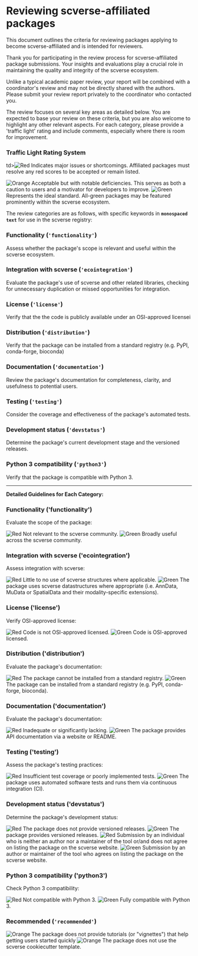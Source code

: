 # **Reviewing scverse-affiliated packages**

This document outlines the criteria for reviewing packages applying to become scverse-affiliated and is intended for reviewers.

Thank you for participating in the review process for scverse-affiliated package submissions. Your insights and evaluations play a crucial role in maintaining the quality and integrity of the scverse ecosystem.

Unlike a typical academic paper review, your report will be combined with a coordinator's review and may not be directly shared with the authors. Please submit your review report privately to the coordinator who contacted you.

The review focuses on several key areas as detailed below. You are expected to base your review on these criteria, but you are also welcome to highlight any other relevant aspects. For each category, please provide a 'traffic light' rating and include comments, especially where there is room for improvement.

### **Traffic Light Rating System**

td><img src="https://img.shields.io/badge/Red-red.svg" alt="Red"></td> Indicates major issues or shortcomings. Affiliated packages must resolve any red scores to be accepted or remain listed.

<td><img src="https://img.shields.io/badge/Orange-orange.svg" alt="Orange"></td> Acceptable but with notable deficiencies. This serves as both a caution to users and a motivator for developers to improve.
<td><img src="https://img.shields.io/badge/Green-brightgreen.svg" alt="Green"></td> Represents the ideal standard. All-green packages may be featured prominently within the scverse ecosystem.

The review categories are as follows, with specific keywords in **`monospaced text`** for use in the scverse registry:

### **Functionality (`'functionality'`)**

Assess whether the package's scope is relevant and useful within the scverse ecosystem.

### **Integration with scverse (`'ecointegration'`)**

Evaluate the package's use of scverse and other related libraries, checking for unnecessary duplication or missed opportunities for integration.

### **License (`'license'`)**

Verify that the the code is publicly available under an OSI-approved licensei

### **Distribution (`'distribution'`)**

Verify that the package can be installed from a standard registry (e.g. PyPI, conda-forge, bioconda)

### **Documentation (`'documentation'`)**

Review the package's documentation for completeness, clarity, and usefulness to potential users.

### **Testing (`'testing'`)**

Consider the coverage and effectiveness of the package's automated tests.

### **Development status (`'devstatus'`)**

Determine the package's current development stage and the versioned releases.

### **Python 3 compatibility (`'python3'`)**

Verify that the package is compatible with Python 3.

---

**Detailed Guidelines for Each Category:**

### **Functionality ('functionality')**

Evaluate the scope of the package:

<td><img src="https://img.shields.io/badge/Red-red.svg" alt="Red"></td> Not relevant to the scverse community.
<td><img src="https://img.shields.io/badge/Green-brightgreen.svg" alt="Green"></td> Broadly useful across the scverse community.

### **Integration with scverse ('ecointegration')**

Assess integration with scverse:

<td><img src="https://img.shields.io/badge/Red-red.svg" alt="Red"></td> Little to no use of scverse structures where applicable.
<td><img src="https://img.shields.io/badge/Green-brightgreen.svg" alt="Green"></td> The package uses scverse datastructures where appropriate (i.e. AnnData, MuData or SpatialData and their modality-specific extensions).

### **License ('license')**

Verify OSI-approved license:

<td><img src="https://img.shields.io/badge/Red-red.svg" alt="Red"></td> Code is not OSI-approved licensed.
<td><img src="https://img.shields.io/badge/Green-brightgreen.svg" alt="Green"></td> Code is OSI-approved licensed.

### **Distribution ('distribution')**

Evaluate the package's documentation:

<td><img src="https://img.shields.io/badge/Red-red.svg" alt="Red"></td> The package cannot be installed from a standard registry.
<td><img src="https://img.shields.io/badge/Green-brightgreen.svg" alt="Green"></td> The package can be installed from a standard registry (e.g. PyPI, conda-forge, bioconda).

### **Documentation ('documentation')**

Evaluate the package's documentation:

<td><img src="https://img.shields.io/badge/Red-red.svg" alt="Red"></td> Inadequate or significantly lacking.
<td><img src="https://img.shields.io/badge/Green-brightgreen.svg" alt="Green"></td> The package provides API documentation via a website or README.

### **Testing ('testing')**

Assess the package's testing practices:

<td><img src="https://img.shields.io/badge/Red-red.svg" alt="Red"></td> Insufficient test coverage or poorly implemented tests.
<td><img src="https://img.shields.io/badge/Green-brightgreen.svg" alt="Green"></td> The package uses automated software tests and runs them via continuous integration (CI).

### **Development status ('devstatus')**

Determine the package's development status:

<td><img src="https://img.shields.io/badge/Red-red.svg" alt="Red"></td> The package does not provide versioned releases.
<td><img src="https://img.shields.io/badge/Green-brightgreen.svg" alt="Green"></td> The package provides versioned releases.

<td><img src="https://img.shields.io/badge/Red-red.svg" alt="Red"></td> Submission by an individual who is neither an author nor a maintainer of the tool or/and does not agree on listing the package on the scverse website.
<td><img src="https://img.shields.io/badge/Green-brightgreen.svg" alt="Green"></td> Submission by an author or maintainer of the tool who agrees on listing the package on the scverse website.

### **Python 3 compatibility ('python3')**

Check Python 3 compatibility:

<td><img src="https://img.shields.io/badge/Red-red.svg" alt="Red"></td> Not compatible with Python 3.
<td><img src="https://img.shields.io/badge/Green-brightgreen.svg" alt="Green"></td> Fully compatible with Python 3.

### **Recommended (`'recommended'`)**

<td><img src="https://img.shields.io/badge/Orange-orange.svg" alt="Orange"></td> The package does not provide tutorials (or "vignettes") that help getting users started quickly

<td><img src="https://img.shields.io/badge/Orange-orange.svg" alt="Orange"></td> The package does not use the scverse cookiecutter template.
